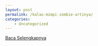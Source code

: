 ```yaml
---
layout: post
permalink: /kalau-mimpi-zombie-artinya/
categories:
    - Uncategorized
---
```


[Baca Selengkapnya](/01)